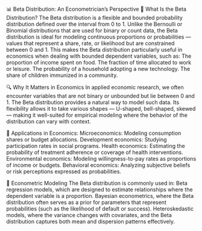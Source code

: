 📊 Beta Distribution: An Econometrician’s Perspective
🔹 What Is the Beta Distribution?
The Beta distribution is a flexible and bounded probability distribution defined over the interval from 0 to 1. Unlike the Bernoulli or Binomial distributions that are used for binary or count data, the Beta distribution is ideal for modeling continuous proportions or probabilities — values that represent a share, rate, or likelihood but are constrained between 0 and 1.
This makes the Beta distribution particularly useful in economics when dealing with bounded dependent variables, such as:
The proportion of income spent on food.
The fraction of time allocated to work or leisure.
The probability of a household adopting a new technology.
The share of children immunized in a community.

🔍 Why It Matters in Economics
In applied economic research, we often encounter variables that are not binary or unbounded but lie between 0 and 1. The Beta distribution provides a natural way to model such data. Its flexibility allows it to take various shapes — U-shaped, bell-shaped, skewed — making it well-suited for empirical modeling where the behavior of the distribution can vary with context.

📌 Applications in Economics:
Microeconomics: Modeling consumption shares or budget allocations.
Development economics: Studying participation rates in social programs.
Health economics: Estimating the probability of treatment adherence or coverage of health interventions.
Environmental economics: Modeling willingness-to-pay rates as proportions of income or budgets.
Behavioral economics: Analyzing subjective beliefs or risk perceptions expressed as probabilities.

🧠 Econometric Modeling
The Beta distribution is commonly used in:
Beta regression models, which are designed to estimate relationships where the dependent variable is a proportion.
Bayesian econometrics, where the Beta distribution often serves as a prior for parameters that represent probabilities (such as the likelihood of default or success).
Heteroskedastic models, where the variance changes with covariates, and the Beta distribution captures both mean and dispersion patterns effectively.
